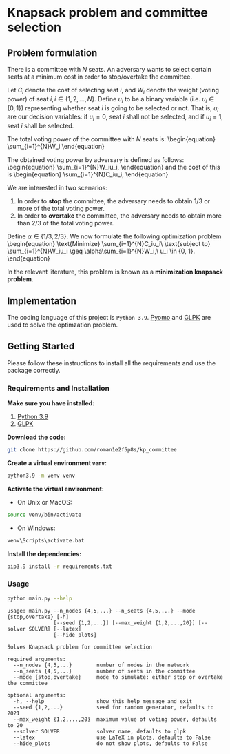 # Knapsack problem and committee selection

## Problem formulation

There is a committee with $N$ seats. An adversary wants to select certain seats at a minimum cost in order to stop/overtake the committee.

Let $C_i$ denote the cost of selecting seat $i$, and $W_i$ denote the weight (voting power) of seat $i, i \in \{1,2,...,N\}$. Define $u_i$ to be a binary variable (i.e. $u_i \in \{0, 1\}$) representing whether seat $i$ is going to be selected or not. That is, $u_i$ are our decision variables: if $u_i=0$, seat $i$ shall not be selected, and if $u_i=1$, seat $i$ shall be selected.

The total voting power of the committee with $N$ seats is:
\begin{equation}
    \sum_{i=1}^{N}W_i
\end{equation}

The obtained voting power by adversary is defined as follows:
\begin{equation}
    \sum_{i=1}^{N}W_iu_i,
\end{equation}
and the cost of this is
\begin{equation}
    \sum_{i=1}^{N}C_iu_i,
\end{equation}

We are interested in two scenarios:
1. In order to **stop** the committee, the adversary needs to obtain 1/3 or more of the total voting power.
2. In order to **overtake** the committee, the adversary needs to obtain more than 2/3 of the total voting power.

Define $\alpha \in \{1/3, 2/3\}$.
We now formulate the following optimization problem
\begin{equation}
    \text{Minimize} \sum_{i=1}^{N}C_iu_i\\
    \text{subject to} \sum_{i=1}^{N}W_iu_i \geq \alpha\sum_{i=1}^{N}W_i,\\
    u_i \in \{0, 1\}. 
\end{equation}

In the relevant literature, this problem is known as a **minimization knapsack problem**.

## Implementation

The coding language of this project is ```Python 3.9```. [Pyomo](http://www.pyomo.org/) and [GLPK](https://www.gnu.org/software/glpk/) are used to solve the optimzation problem.

## Getting Started
Please follow these instructions to install all the requirements and use the package correctly.

### Requirements and Installation
**Make sure you have installed:**
1. [Python 3.9](https://www.python.org/downloads/release/python-390/)
2. [GLPK](https://www.gnu.org/software/glpk/)

**Download the code:**
```bash
git clone https://github.com/roman1e2f5p8s/kp_committee
```

**Create a virtual environment ```venv```:**
```bash
python3.9 -m venv venv
```

**Activate the virtual environment:**
- On Unix or MacOS:
```bash
source venv/bin/activate
```
- On Windows:
```bash
venv\Scripts\activate.bat
```

**Install the dependencies:**
```bash
pip3.9 install -r requirements.txt
```

### Usage

```bash
python main.py --help
```

```
usage: main.py --n_nodes {4,5,...} --n_seats {4,5,...} --mode {stop,overtake} [-h]
               [--seed {1,2,...}] [--max_weight {1,2,...,20}] [--solver SOLVER] [--latex]
               [--hide_plots]

Solves Knapsack problem for committee selection

required arguments:
  --n_nodes {4,5,...}        number of nodes in the network
  --n_seats {4,5,...}        number of seats in the committee
  --mode {stop,overtake}     mode to simulate: either stop or overtake the committee

optional arguments:
  -h, --help                 show this help message and exit
  --seed {1,2,...}           seed for random generator, defaults to 2021
  --max_weight {1,2,...,20}  maximum value of voting power, defaults to 20
  --solver SOLVER            solver name, defaults to glpk
  --latex                    use LaTeX in plots, defaults to False
  --hide_plots               do not show plots, defaults to False
```


```python

```
